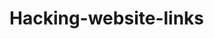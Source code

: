 # Hacking-website-links

[](url)
[](url)
[](url)
[](url)
[](url)
[](url)
[](url)
[](url)
[](url)
[](url)
[](url)
[](url)
[](url)
[](url)
[](url)
[](url)
[](url)
[](url)
[](url)
[](url)
[](url)
[](url)
[](url)
[](url)
[](url)
[](url)
[](url)
[](url)
[](url)
[](url)
